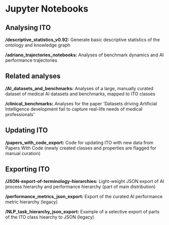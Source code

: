 # Jupyter Notebooks

## Analysing ITO

**/descriptive_statistics_v0.92:** Generate basic descriptive statistics of the ontology and knowledge graph

**/adriano_trajectories_notebooks:** Analyses of benchmark dynamics and AI performance trajectories

## Related analyses

**/AI_datasets_and_benchmarks:** Analyses of a large, manually curated dataset of medical AI datasets and benchmarks, mapped to ITO classes

**/clinical_benchmarks:** Analyses for the paper 'Datasets driving Artificial Intelligence development fail to capture real-life needs of medical professionals'

## Updating ITO

**/papers_with_code_export:** Code for updating ITO with new data from Papers With Code (newly created classes and properties are flagged for manual curation)

## Exporting ITO

**/JSON-export-of-terminology-hierarchies:** Light-weight JSON export of AI process hierarchy and performance hierarchy (part of main distribution)

**/performance_metrics_json_export:** Export of the curated AI performance metric hierarchy (legacy)

**/NLP_task_hierarchy_json_export:** Example of a selective export of parts of the ITO class hiearchy to JSON (legacy)

